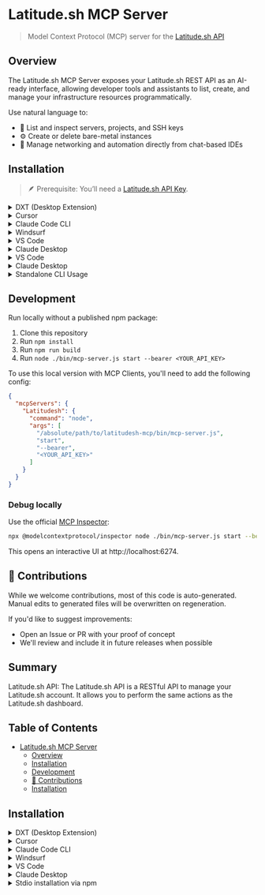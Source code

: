 # Latitude.sh MCP Server

> Model Context Protocol (MCP) server for the [Latitude.sh API](https://www.latitude.sh/docs/api-reference)

## Overview

The Latitude.sh MCP Server exposes your Latitude.sh REST API as an AI-ready interface, allowing developer tools and assistants to list, create, and manage your infrastructure resources programmatically.

Use natural language to:

- 🔎 List and inspect servers, projects, and SSH keys
- ⚙️ Create or delete bare-metal instances
- 📡 Manage networking and automation directly from chat-based IDEs


## Installation

> 🪶 Prerequisite: You’ll need a [Latitude.sh API Key](https://www.latitude.sh/dashboard/api-keys).

<details>
<summary>DXT (Desktop Extension)</summary>

Install the MCP server as a Desktop Extension using the pre-built [`mcp-server.dxt`](./mcp-server.dxt) file:

Simply drag and drop the [`mcp-server.dxt`](./mcp-server.dxt) file onto Claude Desktop to install the extension.

The DXT package includes the MCP server and all necessary configuration. Once installed, the server will be available without additional setup.

> [!NOTE]
> DXT (Desktop Extensions) provide a streamlined way to package and distribute MCP servers. Learn more about [Desktop Extensions](https://www.anthropic.com/engineering/desktop-extensions).

</details>

<details>
<summary>Cursor</summary>

1. Open Cursor Settings
2. Select Tools and Integrations
3. Select New MCP Server
4. Paste the following JSON into the MCP Server Configuration:

```json
{
  "mcpServers": {
    "Latitudesh": {
      "command": "npx",
      "args": [
        "latitudesh",
        "start",
        "--bearer",
        "<YOUR_API_KEY>"
      ]
    }
  }
}
```

**Note:** Replace `YOUR_LATITUDE_API_TOKEN` with your actual Latitude.sh bearer token.

</details>

<details>
<summary>Claude Code CLI</summary>

```bash
claude mcp add latitudesh npx latitudesh start -- --bearer YOUR_LATITUDE_API_TOKEN
```

**Note:** Replace `YOUR_LATITUDE_API_TOKEN` with your actual Latitude.sh bearer token.

</details>
<details>
<summary>Windsurf</summary>

Refer to [Official Windsurf documentation](https://docs.windsurf.com/windsurf/cascade/mcp#adding-a-new-mcp-plugin) for latest information

1. Open Windsurf Settings
2. Select Cascade on left side menu
3. Click on `Manage MCPs`. (To Manage MCPs you should be signed in with a Windsurf Account)
4. Click on `View raw config` to open up the mcp configuration file.
5. If the configuration file is empty paste the full json
```json
{
  "mcpServers": {
    "Latitudesh": {
      "command": "npx",
      "args": [
        "latitudesh",
        "start",
        "--bearer",
        "<YOUR_API_KEY>"
      ]
    }
  }
}
```
</details>
<details>
<summary>VS Code</summary>

Refer to [Official VS Code documentation](https://code.visualstudio.com/api/extension-guides/ai/mcp) for latest information

1. Open [Command Palette](https://code.visualstudio.com/docs/getstarted/userinterface#_command-palette)
1. Search and open `MCP: Open User Configuration`. This should open mcp.json file
2. If the configuration file is empty paste the full json
```json
{
  "mcpServers": {
    "Latitudesh": {
      "command": "npx",
      "args": [
        "latitudesh",
        "start",
        "--bearer",
        "<YOUR_API_KEY>"
      ]
    }
  }
}
```

</details>
<details>
<summary>Claude Desktop</summary>
Claude Desktop doesn't yet support SSE/remote MCP servers.

You need to do the following
1. Open claude Desktop
2. Open left hand side pane, then click on your Username
3. Go to `Settings`
4. Go to `Developer` tab (on the left hand side)
5. Click on `Edit Config`
Paste the following config in the configuration

```json
{
  "mcpServers": {
    "Latitudesh": {
      "command": "npx",
      "args": [
        "latitudesh",
        "start",
        "--bearer",
        "<YOUR_API_KEY>"
      ]
    }
  }
}
```

**Note:** Replace `YOUR_LATITUDE_API_TOKEN` with your actual Latitude.sh bearer token.

</details>
<details>
<summary>VS Code</summary>

Refer to [Official VS Code documentation](https://code.visualstudio.com/docs/copilot/chat/mcp-servers) for latest information

1. Open [Command Palette](https://code.visualstudio.com/docs/getstarted/userinterface#_command-palette) (`Cmd+Shift+P` / `Ctrl+Shift+P`)
2. Search and open `MCP: Open User Configuration` to open the mcp.json file
3. Add the configuration:

```json
{
  "servers": {
    "Latitudesh": {
      "type": "stdio",
      "command": "npx",
      "args": [
        "latitudesh",
        "start",
        "--bearer",
        "YOUR_LATITUDE_API_TOKEN"
      ]
    }
  }
}
```

4. Save the file and restart VS Code
5. Open Copilot Chat (`Cmd+Alt+I` / `Ctrl+Alt+I`) and enable **Agent mode**
6. The Latitudesh tools will be available automatically

**Note:** Replace `YOUR_LATITUDE_API_TOKEN` with your actual Latitude.sh bearer token.

**Tips for using with VS Code:**
- Be explicit in your prompts: "List my servers from Latitude.sh" instead of just "list servers"
- Mention "Latitude.sh" or "MCP" to avoid Copilot searching local files

</details>
<details>
<summary>Claude Desktop</summary>

1. Open Claude Desktop
2. Click on your Username in the left sidebar
3. Go to `Settings` → `Developer` tab
4. Click `Edit Config`
5. Add the configuration:

```json
{
  "mcpServers": {
    "Latitudesh": {
      "command": "npx",
      "args": [
        "latitudesh",
        "start",
        "--bearer",
        "YOUR_LATITUDE_API_TOKEN"
      ]
    }
  }
}
```

6. Save and restart Claude Desktop

**Note:** Replace `YOUR_LATITUDE_API_TOKEN` with your actual Latitude.sh bearer token.

</details>

<details>
<summary>Standalone CLI Usage</summary>

To start the MCP server directly:

```bash
npx latitudesh start --bearer YOUR_LATITUDE_API_TOKEN
```

**Optional flags:**
- `--server-index <0|1>` - Select server (0=https://api.latitude.sh, 1=http://api.latitude.sh) [default: 0]
- `--latitude-api-key <key>` - API key for URL templating
- `--log-level <level>` - Log level (debug|warning|info|error) [default: info]

For a full list of server arguments:

```bash
npx latitudesh --help
```

</details>

## Development

Run locally without a published npm package:

1. Clone this repository
2. Run `npm install`
3. Run `npm run build`
4. Run `node ./bin/mcp-server.js start --bearer <YOUR_API_KEY>`

To use this local version with MCP Clients, you'll need to add the following config:

```json
{
  "mcpServers": {
    "Latitudesh": {
      "command": "node",
      "args": [
        "/absolute/path/to/latitudesh-mcp/bin/mcp-server.js",
        "start",
        "--bearer",
        "<YOUR_API_KEY>"
      ]
    }
  }
}
```

### Debug locally

Use the official [MCP Inspector](https://www.npmjs.com/package/@modelcontextprotocol/inspector):

```bash
npx @modelcontextprotocol/inspector node ./bin/mcp-server.js start --bearer <YOUR_API_KEY>
```

This opens an interactive UI at http://localhost:6274.

## 🤝 Contributions

While we welcome contributions, most of this code is auto-generated. Manual edits to generated files will be overwritten on regeneration.

If you'd like to suggest improvements:

- Open an Issue or PR with your proof of concept
- We'll review and include it in future releases when possible

<!-- Start Summary [summary] -->
## Summary

Latitude.sh API: The Latitude.sh API is a RESTful API to manage your Latitude.sh account. It allows you to perform the same actions as the Latitude.sh dashboard.
<!-- End Summary [summary] -->

<!-- Start Table of Contents [toc] -->
## Table of Contents
<!-- $toc-max-depth=2 -->
* [Latitude.sh MCP Server](#latitudesh-mcp-server)
  * [Overview](#overview)
  * [Installation](#installation)
  * [Development](#development)
  * [🤝 Contributions](#contributions)
  * [Installation](#installation-1)

<!-- End Table of Contents [toc] -->

<!-- Start Installation [installation] -->
## Installation

<details>
<summary>DXT (Desktop Extension)</summary>

Install the MCP server as a Desktop Extension using the pre-built [`mcp-server.dxt`](./mcp-server.dxt) file:

Simply drag and drop the [`mcp-server.dxt`](./mcp-server.dxt) file onto Claude Desktop to install the extension.

The DXT package includes the MCP server and all necessary configuration. Once installed, the server will be available without additional setup.

> [!NOTE]
> DXT (Desktop Extensions) provide a streamlined way to package and distribute MCP servers. Learn more about [Desktop Extensions](https://www.anthropic.com/engineering/desktop-extensions).

</details>

<details>
<summary>Cursor</summary>

[![Install MCP Server](https://cursor.com/deeplink/mcp-install-dark.svg)](https://cursor.com/install-mcp?name=Latitudesh&config=eyJtY3BTZXJ2ZXJzIjp7IkxhdGl0dWRlc2giOnsiY29tbWFuZCI6Im5weCIsImFyZ3MiOlsibGF0aXR1ZGVzaCIsInN0YXJ0IiwiLS1zZXJ2ZXItaW5kZXgiLCIuLi4iLCItLWxhdGl0dWRlLWFwaS1rZXkiLCIuLi4iLCItLWJlYXJlciIsIi4uLiJdfX19)

Or manually:

1. Open Cursor Settings
2. Select Tools and Integrations
3. Select New MCP Server
4. If the configuration file is empty paste the following JSON into the MCP Server Configuration:

```json
{
  "mcpServers": {
    "Latitudesh": {
      "command": "npx",
      "args": [
        "latitudesh",
        "start",
        "--server-index",
        "...",
        "--latitude-api-key",
        "...",
        "--bearer",
        "..."
      ]
    }
  }
}
```

</details>

<details>
<summary>Claude Code CLI</summary>

```bash
claude mcp add latitudesh npx latitudesh start -- --server-index ... --latitude-api-key ... --bearer ...
```

</details>
<details>
<summary>Windsurf</summary>

Refer to [Official Windsurf documentation](https://docs.windsurf.com/windsurf/cascade/mcp#adding-a-new-mcp-plugin) for latest information

1. Open Windsurf Settings
2. Select Cascade on left side menu
3. Click on `Manage MCPs`. (To Manage MCPs you should be signed in with a Windsurf Account)
4. Click on `View raw config` to open up the mcp configuration file.
5. If the configuration file is empty paste the full json
```
{
  "mcpServers": {
    "Latitudesh": {
      "command": "npx",
      "args": [
        "latitudesh",
        "start",
        "--server-index",
        "...",
        "--latitude-api-key",
        "...",
        "--bearer",
        "..."
      ]
    }
  }
}
```
</details>
<details>
<summary>VS Code</summary>

Refer to [Official VS Code documentation](https://code.visualstudio.com/api/extension-guides/ai/mcp) for latest information

1. Open [Command Palette](https://code.visualstudio.com/docs/getstarted/userinterface#_command-palette)
1. Search and open `MCP: Open User Configuration`. This should open mcp.json file
2. If the configuration file is empty paste the full json
```
{
  "mcpServers": {
    "Latitudesh": {
      "command": "npx",
      "args": [
        "latitudesh",
        "start",
        "--server-index",
        "...",
        "--latitude-api-key",
        "...",
        "--bearer",
        "..."
      ]
    }
  }
}
```

</details>
<details>
<summary>Claude Desktop</summary>
Claude Desktop doesn't yet support SSE/remote MCP servers.

You need to do the following
1. Open claude Desktop
2. Open left hand side pane, then click on your Username
3. Go to `Settings`
4. Go to `Developer` tab (on the left hand side)
5. Click on `Edit Config`
Paste the following config in the configuration

```json
{
  "mcpServers": {
    "Latitudesh": {
      "command": "npx",
      "args": [
        "latitudesh",
        "start",
        "--server-index",
        "...",
        "--latitude-api-key",
        "...",
        "--bearer",
        "..."
      ]
    }
  }
}
```

</details>


<details>
<summary> Stdio installation via npm </summary>
To start the MCP server, run:

```bash
npx latitudesh start --server-index ... --latitude-api-key ... --bearer ...
```

For a full list of server arguments, run:

```
npx latitudesh --help
```

</details>
<!-- End Installation [installation] -->

<!-- Placeholder for Future Speakeasy SDK Sections -->
